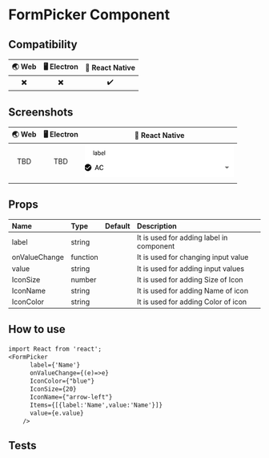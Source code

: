 #  FormPicker Component

## Compatibility

| 🌏 Web                   | 🖥 Electron              | 📱 React Native    |
| :----------------------: | :----------------------: | :----------------: |
| :heavy_multiplication_x: | :heavy_multiplication_x: | :heavy_check_mark: |

## Screenshots

| 🌏 Web | 🖥 Electron | 📱 React Native                             |
| :----: | :---------: | :-----------------------------------------: |
| TBD    | TBD         | ![FormPicker](./Screenshots/FormPicker.png) |
|        |

## Props

| Name          | Type     | Default | Description                               |
| :------------ | :------- | :------ | :---------------------------------------- |
| label         | string   |         | It is used for adding label  in component |
| onValueChange | function |         | It is used for changing input value       |
| value         | string   |         | It is used for adding input values        |
| IconSize      | number   |         | It is used for adding Size of Icon        |
| IconName      | string   |         | It is used for adding Name of icon        |
| IconColor     | string   |         | It is used for adding Color of icon       |


## How to use

```react
import React from 'react';
<FormPicker
      label={'Name'}
      onValueChange={(e)=>e}
      IconColor={"blue"}
      IconSize={20}
      IconName={"arrow-left"}
      Items={[{label:'Name',value:'Name'}]}
      value={e.value}
    />
```

## Tests
